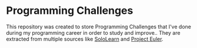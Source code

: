 # Programming Challenges
This repository was created to store Programming Challenges that I've done during my programming career in order to study and improve..
They are extracted from multiple sources like [SoloLearn](https://www.sololearn.com/) and [Project Euler](https://projecteuler.net/).